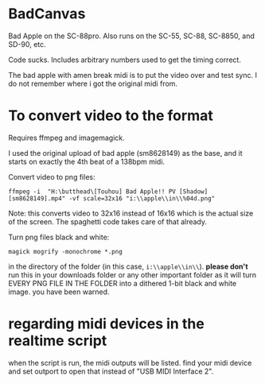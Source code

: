 # BadCanvas
Bad Apple on the SC-88pro. Also runs on the SC-55, SC-88, SC-8850, and SD-90, etc.

Code sucks. Includes arbitrary numbers used to get the timing correct.

The bad apple with amen break midi is to put the video over and test sync. I do not remember where i got the original midi from.

# To convert video to the format
Requires ffmpeg and imagemagick.

I used the original upload of bad apple (sm8628149) as the base, and it starts on exactly the 4th beat of a 138bpm midi.

Convert video to png files:
```batch
ffmpeg -i  "H:\butthead\[Touhou] Bad Apple!! PV [Shadow]  [sm8628149].mp4" -vf scale=32x16 "i:\\apple\\in\\%04d.png"
```
Note: this converts video to 32x16 instead of 16x16 which is the actual size of the screen. The spaghetti code takes care of that already.

Turn png files black and white:
```batch
magick mogrify -monochrome *.png
```
in the directory of the folder (in this case, `i:\\apple\\in\\`). **please don't** run this in your downloads folder or any other important folder as it will turn EVERY PNG FILE IN THE FOLDER into a dithered 1-bit black and white image. you have been warned.

# regarding midi devices in the realtime script
when the script is run, the midi outputs will be listed. find your midi device and set outport to open that instead of "USB MIDI Interface 2".
